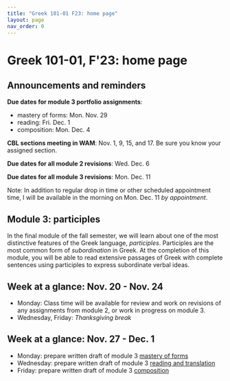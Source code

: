 ```yaml
---
title: "Greek 101-01 F23: home page"
layout: page
nav_order: 0
---
```




# Greek 101-01, F'23: home page


## Announcements and reminders

**Due dates for module 3 portfolio assignments**:

- mastery of forms: Mon. Nov. 29
- reading: Fri. Dec. 1
- composition: Mon. Dec. 4



**CBL sections meeting in WAM**: Nov. 1, 9, 15, and 17.  Be sure you know your assigned section.

**Due dates for all module 2 revisions**: Wed. Dec. 6


**Due dates for all module 3 revisions**: Mon. Dec. 11

Note: In addition to regular drop in time or other scheduled appointment time, I will be available in the morning on Mon. Dec. 11 *by appointment*.




## Module 3: participles


In the final module of the fall semester, we will learn about one of the most distinctive features of the Greek language, *participles*.  Participles are the most common form of *subordination* in Greek.  At the completion of this module, you will be able to read extensive passages of Greek with complete sentences using participles to express subordinate verbal ideas.



## Week at a glance: Nov. 20 - Nov. 24

- Monday: Class time will be available for review and work on revisions of any assignments from module 2, or work in progress on module 3.
- Wednesday, Friday: *Thanksgiving break*



## Week at a glance: Nov. 27 - Dec. 1

- Monday: prepare written draft of module 3 [mastery of forms](https://hellenike.github.io/textbook/practice/module3/portfolio/mastery)
- Wednesday: prepare written draft of module 3 [reading and translation](https://hellenike.github.io/textbook/practice/module3/portfolio/reading/)
- Friday: prepare written draft of module 3 [composition](https://hellenike.github.io/textbook/practice/module3/portfolio/composition/)
